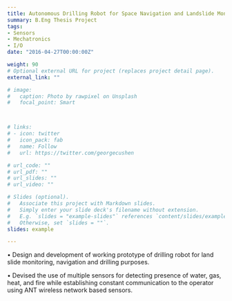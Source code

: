 ```yaml
---
title: Autonomous Drilling Robot for Space Navigation and Landslide Monitioring
summary: B.Eng Thesis Project
tags:
- Sensors
- Mechatronics
- I/O
date: "2016-04-27T00:00:00Z"

weight: 90
# Optional external URL for project (replaces project detail page).
external_link: ""

# image:
#   caption: Photo by rawpixel on Unsplash
#   focal_point: Smart



# links:
# - icon: twitter
#   icon_pack: fab
#   name: Follow
#   url: https://twitter.com/georgecushen

# url_code: ""
# url_pdf: ""
# url_slides: ""
# url_video: ""

# Slides (optional).
#   Associate this project with Markdown slides.
#   Simply enter your slide deck's filename without extension.
#   E.g. `slides = "example-slides"` references `content/slides/example-slides.md`.
#   Otherwise, set `slides = ""`.
slides: example

---
```

• Design and development of working prototype of drilling robot for land slide monitoring, navigation and drilling purposes.

• Devised the use of multiple sensors for detecting presence of water, gas, heat, and fire while establishing constant communication to the operator using ANT wireless network based sensors.